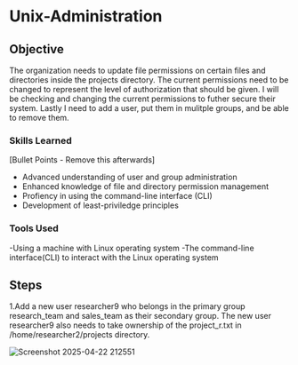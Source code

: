 # Unix-Administration

## Objective
The organization needs to update file permissions on certain files and directories inside the projects directory. The current permissions need to be changed to represent the level of authorization that should be given. I will be checking and changing the current permissions to futher secure their system. Lastly I need to add a user, put them in mulitple groups, and be able to remove them.

### Skills Learned
[Bullet Points - Remove this afterwards]

- Advanced understanding of user and group administration
- Enhanced knowledge of file and directory permission management
- Profiency in using the command-line interface (CLI)
- Development of least-priviledge principles 

### Tools Used

-Using a machine with Linux operating system
-The command-line interface(CLI) to interact with the Linux operating system


## Steps
1.Add a new user researcher9 who belongs in the primary group research_team and sales_team as their secondary group. The new user researcher9 also needs to take ownership of the project_r.txt in /home/researcher2/projects directory. 

![Screenshot 2025-04-22 212551](https://github.com/user-attachments/assets/9bebd873-a00a-447a-9f29-b2ce25ed01cf)


